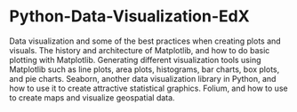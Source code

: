 # Python-Data-Visualization-EdX
Data visualization and some of the best practices when creating plots and visuals.
The history and architecture of Matplotlib, and how to do basic plotting with Matplotlib.
Generating different visualization tools using Matplotlib such as line plots, area plots, histograms, bar charts, box plots, and pie charts.
Seaborn, another data visualization library in Python, and how to use it to create attractive statistical graphics.
Folium, and how to use to create maps and visualize geospatial data.
